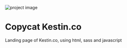 <img src="assets/homepage.PNG" alt="project image">

# Copycat Kestin.co
Landing page of Kestin.co, using html, sass and javascript
